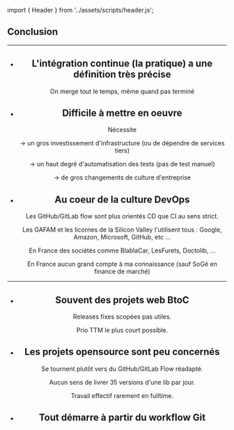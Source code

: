 import { Header } from '../assets/scripts/header.js';

<!-- sectionTitle: Conclusion -->

## Conclusion

---

<Header title="Intégration Continue" section="Conclusion" />

<div>
  <ul>
    <li>
      <h2>L'intégration continue (la pratique) a une définition très précise</h2>
      <p>On merge tout le temps, même quand pas terminé</p>
    </li>
    <li>
      <h2>Difficile à mettre en oeuvre</h2>
      <p>Nécessite</p>
      <p>→ un gros investissement d'infrastructure (ou de dépendre de services tiers)</p>
      <p>→ un haut degré d'automatisation des tests (pas de test manuel)</p>
      <p>→ de gros changements de culture d'entreprise</p>
    </li>
    <li>
      <h2>Au coeur de la culture DevOps</h2>
      <p>Les GitHub/GitLab flow sont plus orientés CD que CI au sens strict.</p>
      <p>Les GAFAM et les licornes de la Silicon Valley l'utilisent tous : Google, Amazon, Microsoft, GitHub, etc ...</p>
      <p>En France des sociétés comme BlablaCar, LesFurets, Doctolib, ...</p>
      <p>En France aucun grand compte à ma connaissance (sauf SoGé en finance de marché)</p>
    </li>
  </ul>
</div>

---

<Header title="Intégration Continue" section="Conclusion" />

<div>
  <ul>
    <li>
      <h2>Souvent des projets web BtoC</h2>
      <p>Releases fixes scopées pas utiles.</p>
      <p>Prio TTM le plus court possible.</p>
    </li>
    <li>
      <h2>Les projets opensource sont peu concernés</h2>
      <p>Se tournent plutôt vers du GitHub/GitLab Flow réadapté.</p>
      <p>Aucun sens de livrer 35 versions d'une lib par jour.</p>
      <p>Travail effectif rarement en fulltime.</p>
    </li>
    <li><h2>Tout démarre à partir du workflow Git</h2></li>
  </ul>
</div>
